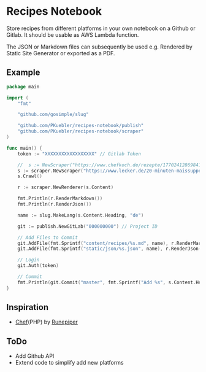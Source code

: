 # Recipes Notebook

Store recipes from different platforms in your own notebook on a Github or Gitlab. It should be usable as AWS Lambda function.

The JSON or Markdown files can subsequently be used e.g. Rendered by Static Site Generator or exported as a PDF.

## Example

```go
package main

import (
	"fmt"

	"github.com/gosimple/slug"

	"github.com/PKuebler/recipes-notebook/publish"
	"github.com/PKuebler/recipes-notebook/scraper"
)

func main() {
	token := "XXXXXXXXXXXXXXXXXX" // Gitlab Token

	//	s := NewScraper("https://www.chefkoch.de/rezepte/1770241286984131/Mediterrane-Bohnen-Nudel-Pfanne.html")
	s := scraper.NewScraper("https://www.lecker.de/20-minuten-maissuppe-74200.html")
	s.Crawl()

	r := scraper.NewRenderer(s.Content)

	fmt.Println(r.RenderMarkdown())
	fmt.Println(r.RenderJson())

	name := slug.MakeLang(s.Content.Heading, "de")

	git := publish.NewGitLab("000000000") // Project ID

	// Add Files to Commit
	git.AddFile(fmt.Sprintf("content/recipes/%s.md", name), r.RenderMarkdown())
	git.AddFile(fmt.Sprintf("static/json/%s.json", name), r.RenderJson())

	// Login
	git.Auth(token)

	// Commit
	fmt.Println(git.Commit("master", fmt.Sprintf("Add %s", s.Content.Heading)))
}

```

## Inspiration

- [Chef](https://github.com/runepiper/chef)(PHP) by [Runepiper](https://github.com/runepiper)

## ToDo

- Add Github API
- Extend code to simplify add new platforms
